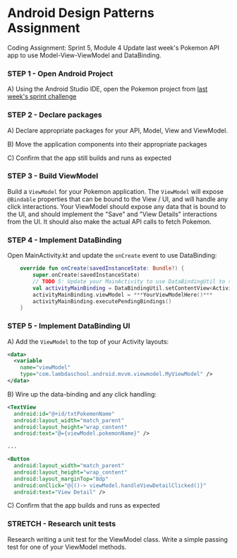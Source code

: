 # Android Design Patterns Assignment
Coding Assignment: Sprint 5, Module 4
Update last week's Pokemon API app to use Model-View-ViewModel and DataBinding.

### STEP 1 - Open Android Project
A) Using the Android Studio IDE, open the Pokemon project from [last week's sprint challenge](https://github.com/LambdaSchool/Android_Sprint_Networking_Challenge)

### STEP 2 - Declare packages
A) Declare appropriate packages for your API, Model, View and ViewModel.

B) Move the application components into their appropriate packages

C) Confirm that the app still builds and runs as expected

### STEP 3 - Build ViewModel
Build a `ViewModel` for your Pokemon application. The `ViewModel` will expose `@Bindable` properties that can be bound to the View / UI, and will handle any click interactions. Your ViewModel should expose any data that is bound to the UI, and should implement the "Save" and "View Details" interactions from the UI. It should also make the actual API calls to fetch Pokemon.

### STEP 4 - Implement DataBinding
Open MainActivity.kt and update the `onCreate` event to use DataBinding:

```Kotlin
    override fun onCreate(savedInstanceState: Bundle?) {
        super.onCreate(savedInstanceState)
        // TODO 5: Update your MainActivity to use DataBindingUtil to show the UI, rather than the regular setContentView
        val activityMainBinding = DataBindingUtil.setContentView<ActivityMainBinding>(this, R.layout.activity_main)
        activityMainBinding.viewModel = ***YourViewModelHere()***
        activityMainBinding.executePendingBindings()
    }
```

### STEP 5 - Implement DataBinding UI
A) Add the `ViewModel` to the top of your Activity layouts:
```Xml
<data>
  <variable
    name="viewModel"
    type="com.lambdaschool.android.mvvm.viewmodel.MyViewModel" />
</data>
```
B) Wire up the data-binding and any click handling:

```Xml
<TextView
  android:id="@+id/txtPokemonName"
  android:layout_width="match_parent"
  android:layout_height="wrap_content"
  android:text="@={viewModel.pokemonName}" />

...

<Button
  android:layout_width="match_parent"
  android:layout_height="wrap_content"
  android:layout_marginTop="8dp"
  android:onClick="@{()-> viewModel.handleViewDetailClicked()}"
  android:text="View Detail" />
```

C) Confirm that the app builds and runs as expected

### STRETCH - Research unit tests
Research writing a unit test for the ViewModel class. Write a simple passing test for one of your ViewModel methods. 
